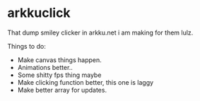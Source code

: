 # arkkuclick
That dump smiley clicker in arkku.net i am making for them lulz.


Things to do:

- Make canvas things happen.
- Animations better..
- Some shitty fps thing maybe
- Make clicking function better, this one is laggy
- Make better array for updates.
